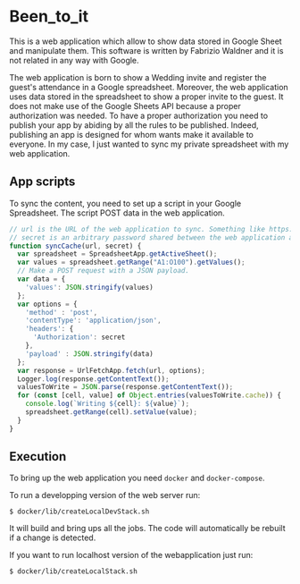 # Been_to_it

This is a web application which allow to show data stored in Google Sheet and manipulate them.
This software is written by Fabrizio Waldner and it is not related in any way with Google.

The web application is born to show a Wedding invite and register the guest's attendance in a Google spreadsheet. Moreover, the web application uses data stored in the spreadsheet to show a proper invite to the guest.
It does not make use of the Google Sheets API because a proper authorization was needed. To have a proper authorization you need to publish your app by abiding by all the rules to be published.
Indeed, publishing an app is designed for whom wants make it available to everyone.
In my case, I just wanted to sync my private spreadsheet with my web application.

## App scripts


To sync the content, you need to set up a script in your Google Spreadsheet.
The script POST data in the web application.

```javascript
// url is the URL of the web application to sync. Something like https://HOSTNAME/api/cache.
// secret is an arbitrary password shared between the web application and this script to avoid bad actors uploading the data.
function syncCache(url, secret) {
  var spreadsheet = SpreadsheetApp.getActiveSheet();
  var values = spreadsheet.getRange("A1:O100").getValues();
  // Make a POST request with a JSON payload.
  var data = {
    'values': JSON.stringify(values)
  };
  var options = {
    'method' : 'post',
    'contentType': 'application/json',
    'headers': {
      'Authorization': secret
    },
    'payload' : JSON.stringify(data)
  };
  var response = UrlFetchApp.fetch(url, options);
  Logger.log(response.getContentText());
  valuesToWrite = JSON.parse(response.getContentText());
  for (const [cell, value] of Object.entries(valuesToWrite.cache)) {
    console.log(`Writing ${cell}: ${value}`);
    spreadsheet.getRange(cell).setValue(value);
  }
}
```


## Execution

To bring up the web application you need `docker` and `docker-compose`.

To run a developping version of the web server run:

```
$ docker/lib/createLocalDevStack.sh
```

It will build and bring ups all the jobs. The code will automatically be rebuilt if a change is detected.

If you want to run localhost version of the webapplication just run:

```
$ docker/lib/createLocalStack.sh
```

